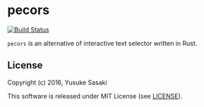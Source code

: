 # pecors

[![Build Status](https://travis-ci.org/ys-nuem/pecors.svg?branch=master)](https://travis-ci.org/ys-nuem/pecors)

`pecors` is an alternative of interactive text selector written in Rust.

## License
Copyright (c) 2016, Yusuke Sasaki

This software is released under MIT License (see [LICENSE](LICENSE)).
